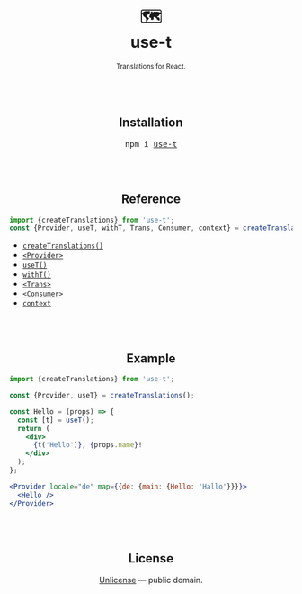<div align="center">
  <h1>
    <br/>
    <br/>
    🗺
    <br />
    use-t
  </h1>
  <sup>Translations for React.</sup>
  <br />
  <br />
  <br />
  <br />
</div>


<h2 align="center">Installation</h2>
<div align="center">
<pre>npm i <a href="https://www.npmjs.com/package/use-t">use-t</a></pre>
</div>


<br />
<br />


<h2 align="center">Reference</h2>


```js
import {createTranslations} from 'use-t';
const {Provider, useT, withT, Trans, Consumer, context} = createTranslations();
```

- [`createTranslations()`](./docs/createTranslations.md)
- [`<Provider>`](./docs/Provider.md)
- [`useT()`](./docs/useT.md)
- [`withT()`](./docs/withT.md)
- [`<Trans>`](./docs/Trans.md)
- [`<Consumer>`](./docs/Consumer.md)
- [`context`](./docs/context.md)


<br />
<br />


<h2 align="center">Example</h2>

```jsx
import {createTranslations} from 'use-t';

const {Provider, useT} = createTranslations();

const Hello = (props) => {
  const [t] = useT();
  return (
    <div>
      {t('Hello')}, {props.name}!
    </div>
  );
};

<Provider locale="de" map={{de: {main: {Hello: 'Hallo'}}}}>
  <Hello />
</Provider>
```


<br />
<br />


<h2 align="center">License</h2>

<p align="center">
  <a href="./LICENSE">Unlicense</a> &mdash; public domain.
</p>
